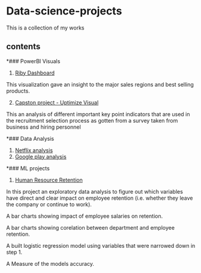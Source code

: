 # Data-science-projects
This is a collection of my works

## contents

*### PowerBI Visuals
1. [Riby Dashboard](https://github.com/Nifesimi23/Data-science-projects/blob/main/Riby%20Dashboard.pdf)

This visualization gave an insight to the major sales regions and best selling products.

2. [Capston project - Uptimize Visual](https://github.com/Nifesimi23/Data-science-projects/blob/main/Capstone%20project%20Visuals.pdf)

This an analysis of different important key point indicators that are used in the recruitment selection process as gotten from a survey taken from business and hiring personnel



*### Data Analysis
1. [Netflix analysis](https://github.com/Nifesimi23/Data-science-projects/blob/main/Netflix%20visualization.ipynb)
2. [Google play analysis](https://github.com/Nifesimi23/Data-science-projects/blob/main/Google_Play_Store_Analysis%20.ipynb)


*### ML projects
1. [Human Resource Retention](https://github.com/Nifesimi23/Data-science-projects/blob/main/Human%20Resource%20Retention.ipynb)

In this project an exploratory data analysis to figure out which variables have direct and clear impact on employee retention (i.e. whether they leave the company or continue to work).

A bar charts showing impact of employee salaries on retention.

A bar charts showing corelation between department and employee retention.

A built logistic regression model using variables that were narrowed down in step 1.

A Measure of the models accuracy.
